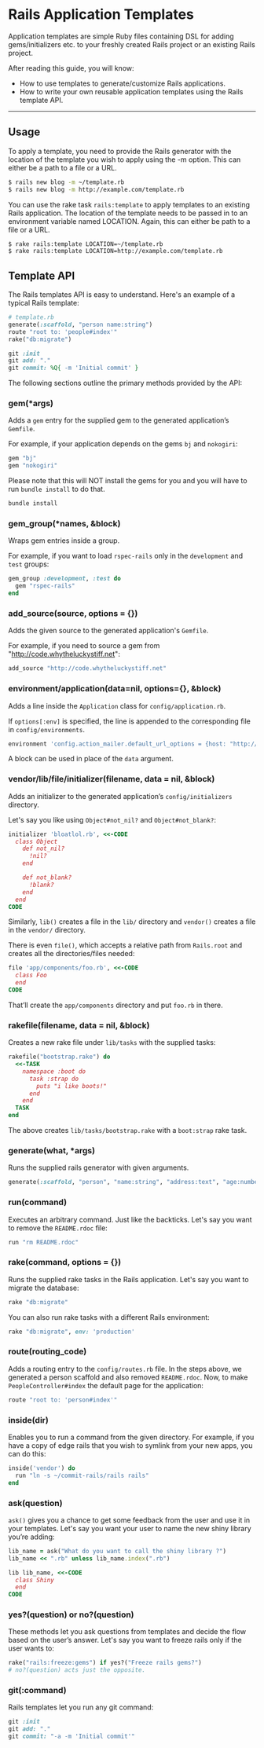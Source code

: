 Rails Application Templates
===========================

Application templates are simple Ruby files containing DSL for adding gems/initializers etc. to your freshly created Rails project or an existing Rails project.

After reading this guide, you will know:

* How to use templates to generate/customize Rails applications.
* How to write your own reusable application templates using the Rails template API.

--------------------------------------------------------------------------------

Usage
-----

To apply a template, you need to provide the Rails generator with the location of the template you wish to apply using the -m option. This can either be a path to a file or a URL.

```bash
$ rails new blog -m ~/template.rb
$ rails new blog -m http://example.com/template.rb
```

You can use the rake task `rails:template` to apply templates to an existing Rails application. The location of the template needs to be passed in to an environment variable named LOCATION. Again, this can either be path to a file or a URL.

```bash
$ rake rails:template LOCATION=~/template.rb
$ rake rails:template LOCATION=http://example.com/template.rb
```

Template API
------------

The Rails templates API is easy to understand. Here's an example of a typical Rails template:

```ruby
# template.rb
generate(:scaffold, "person name:string")
route "root to: 'people#index'"
rake("db:migrate")

git :init
git add: "."
git commit: %Q{ -m 'Initial commit' }
```

The following sections outline the primary methods provided by the API:

### gem(*args)

Adds a `gem` entry for the supplied gem to the generated application’s `Gemfile`.

For example, if your application depends on the gems `bj` and `nokogiri`:

```ruby
gem "bj"
gem "nokogiri"
```

Please note that this will NOT install the gems for you and you will have to run `bundle install` to do that.

```bash
bundle install
```

### gem_group(*names, &block)

Wraps gem entries inside a group.

For example, if you want to load `rspec-rails` only in the `development` and `test` groups:

```ruby
gem_group :development, :test do
  gem "rspec-rails"
end
```

### add_source(source, options = {})

Adds the given source to the generated application's `Gemfile`.

For example, if you need to source a gem from "http://code.whytheluckystiff.net":

```ruby
add_source "http://code.whytheluckystiff.net"
```

### environment/application(data=nil, options={}, &block)

Adds a line inside the `Application` class for `config/application.rb`.

If `options[:env]` is specified, the line is appended to the corresponding file in `config/environments`.

```ruby
environment 'config.action_mailer.default_url_options = {host: "http://yourwebsite.example.com"}', env: 'production'
```

A block can be used in place of the `data` argument.

### vendor/lib/file/initializer(filename, data = nil, &block)

Adds an initializer to the generated application’s `config/initializers` directory.

Let's say you like using `Object#not_nil?` and `Object#not_blank?`:

```ruby
initializer 'bloatlol.rb', <<-CODE
  class Object
    def not_nil?
      !nil?
    end

    def not_blank?
      !blank?
    end
  end
CODE
```

Similarly, `lib()` creates a file in the `lib/` directory and `vendor()` creates a file in the `vendor/` directory.

There is even `file()`, which accepts a relative path from `Rails.root` and creates all the directories/files needed:

```ruby
file 'app/components/foo.rb', <<-CODE
  class Foo
  end
CODE
```

That’ll create the `app/components` directory and put `foo.rb` in there.

### rakefile(filename, data = nil, &block)

Creates a new rake file under `lib/tasks` with the supplied tasks:

```ruby
rakefile("bootstrap.rake") do
  <<-TASK
    namespace :boot do
      task :strap do
        puts "i like boots!"
      end
    end
  TASK
end
```

The above creates `lib/tasks/bootstrap.rake` with a `boot:strap` rake task.

### generate(what, *args)

Runs the supplied rails generator with given arguments.

```ruby
generate(:scaffold, "person", "name:string", "address:text", "age:number")
```

### run(command)

Executes an arbitrary command. Just like the backticks. Let's say you want to remove the `README.rdoc` file:

```ruby
run "rm README.rdoc"
```

### rake(command, options = {})

Runs the supplied rake tasks in the Rails application. Let's say you want to migrate the database:

```ruby
rake "db:migrate"
```

You can also run rake tasks with a different Rails environment:

```ruby
rake "db:migrate", env: 'production'
```

### route(routing_code)

Adds a routing entry to the `config/routes.rb` file. In the steps above, we generated a person scaffold and also removed `README.rdoc`. Now, to make `PeopleController#index` the default page for the application:

```ruby
route "root to: 'person#index'"
```

### inside(dir)

Enables you to run a command from the given directory. For example, if you have a copy of edge rails that you wish to symlink from your new apps, you can do this:

```ruby
inside('vendor') do
  run "ln -s ~/commit-rails/rails rails"
end
```

### ask(question)

`ask()` gives you a chance to get some feedback from the user and use it in your templates. Let's say you want your user to name the new shiny library you’re adding:

```ruby
lib_name = ask("What do you want to call the shiny library ?")
lib_name << ".rb" unless lib_name.index(".rb")

lib lib_name, <<-CODE
  class Shiny
  end
CODE
```

### yes?(question) or no?(question)

These methods let you ask questions from templates and decide the flow based on the user’s answer. Let's say you want to freeze rails only if the user wants to:

```ruby
rake("rails:freeze:gems") if yes?("Freeze rails gems?")
# no?(question) acts just the opposite.
```

### git(:command)

Rails templates let you run any git command:

```ruby
git :init
git add: "."
git commit: "-a -m 'Initial commit'"
```
